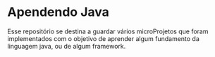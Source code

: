# Apendendo Java

Esse repositório se destina a guardar vários microProjetos que foram implementados com o objetivo de aprender algum fundamento da linguagem java, ou de algum framework.

